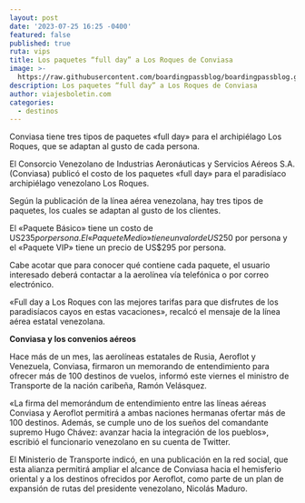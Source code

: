 ```yaml
---
layout: post
date: '2023-07-25 16:25 -0400'
featured: false
published: true
ruta: vips
title: Los paquetes “full day” a Los Roques de Conviasa
image: >-
  https://raw.githubusercontent.com/boardingpassblog/boardingpassblog.github.io/main/assets/images/Conviasa-Aviones.jpg
description: Los paquetes “full day” a Los Roques de Conviasa
author: viajesboletin.com
categories:
  - destinos
---
```

Conviasa tiene tres tipos de paquetes «full day» para el archipiélago Los Roques, que se adaptan al gusto de cada persona.

El Consorcio Venezolano de Industrias Aeronáuticas y Servicios Aéreos S.A. (Conviasa) publicó el costo de los paquetes «full day» para el paradisíaco archipiélago venezolano Los Roques.

Según la publicación de la línea aérea venezolana, hay tres tipos de paquetes, los cuales se adaptan al gusto de los clientes.

El «Paquete Básico» tiene un costo de US$235 por persona. El «Paquete Medio» tiene un valor de US$250 por persona y el «Paquete VIP» tiene un precio de US$295 por persona.

Cabe acotar que para conocer qué contiene cada paquete, el usuario interesado deberá contactar a la aerolínea vía telefónica o por correo electrónico.

«Full day a Los Roques con las mejores tarifas para que disfrutes de los paradisíacos cayos en estas vacaciones», recalcó el mensaje de la línea aérea estatal venezolana.

**Conviasa y los convenios aéreos**

Hace más de un mes, las aerolíneas estatales de Rusia, Aeroflot y Venezuela, Conviasa, firmaron un memorando de entendimiento para ofrecer más de 100 destinos de vuelos, informó este viernes el ministro de Transporte de la nación caribeña, Ramón Velásquez.

«La firma del memorándum de entendimiento entre las líneas aéreas Conviasa y Aeroflot permitirá a ambas naciones hermanas ofertar más de 100 destinos. Además, se cumple uno de los sueños del comandante supremo Hugo Chávez: avanzar hacia la integración de los pueblos», escribió el funcionario venezolano en su cuenta de Twitter.

El Ministerio de Transporte indicó, en una publicación en la red social, que esta alianza permitirá ampliar el alcance de Conviasa hacia el hemisferio oriental y a los destinos ofrecidos por Aeroflot, como parte de un plan de expansión de rutas del presidente venezolano, Nicolás Maduro.
